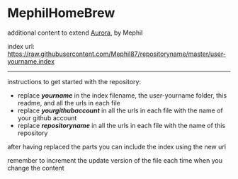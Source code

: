 # MephilHomeBrew
additional content to extend [Aurora](https://aurorabuilder.com/), by Mephil

index url: https://raw.githubusercontent.com/Mephil87/repositoryname/master/user-yourname.index

---

instructions to get started with the repository:

- replace ***yourname*** in the index filename, the user-yourname folder, this readme, and all the urls in each file
- replace ***yourgithubaccount*** in all the urls in each file with the name of your github account
- replace ***repositoryname*** in all the urls in each file with the name of this repository

after having replaced the parts you can include the index using the new url

remember to increment the update version of the file each time when you change the content
